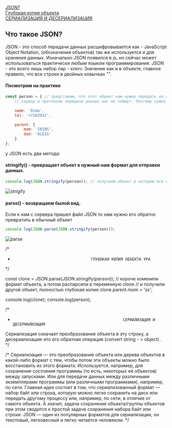 [JSON?]()<br>
[Глубокая копия объекта]()<br>
[СЕРИАЛИЗАЦИЯ И ДЕСЕРИАЛИЗАЦИЯ]()<br>

## <a name="json"> Что такое JSON? </a>
JSON - это способ передачи данных расшифровывается как - JavaScript Object Notation, (обозначения объектов)
так же используется и для хранения данных.
Изначально JSON появился в  js, но сейчас может использоваться практически любым языком программирования.
JSON - это всего лишь набор пар - ключ: Значение как и в объекте, главное правило, что все строки в двойных ковычках "".

#### Посмотрим на практике
```javaScript
const person = { // представим, что этот объект нам нужно передать на сервер, на бекенд. На прямую объект мы не можем отправить
    // сервер и протоколы передачи данных нас не поймут. Поэтому нужно превратить в один из вариантов который можно транспортировать.

    name: 'Dima',
    tel: '+7263932',

    parent: {
        mom: 'IRINS',
        dad: 'OLEIG'
    }
};
```
у JSON есть два метода:
#### stringify() - превращает объект в нужный нам формат для отправки данных.
```javaScript
console.log(JSON.stringify(person)); // получаем объект в котором все в "" кавычках
```
![strigify](https://github.com/Aquariids/MyJS/blob/main/app/img/stringify.png)<br>
#### parse() - возвращаем былой вид.
Если к нам с сервера пришел файл JSON то нам нужно его обратно превратить в обычный объект
```javaScript
console.log(JSON.parse(JSON.stringify(person))); 
```
![parse](https://github.com/Aquariids/MyJS/blob/main/app/img/parse.png)<br>


/*
*                                       ГЛУБОКАЯ КОПИЯ ОБЪЕКТА УРА
*/

const clone = JSON.parse(JSON.stringify(person)); // короче изменили формат объекта, а потом распарсили в переменную clone
// и получили другой объект, полностью глубокая копия
clone.parent.mom = 'ss';

console.log(clone);
console.log(person);


/*
*                                                     СЕРИАЛИЗАЦИЯ И ДЕСЕРИАЛИЗАЦИЯ
Сериализация означает преобразование объекта в эту строку,
а десериализация-это его обратная операция (convert string - > object) .
*/

/*
Сериализация — это преобразование объекта или дерева объектов в какой-либо формат с тем, чтобы потом эти объекты можно было восстановить из этого формата.
Используется, например, для сохранения состояния программы (то есть, некоторых её объектов) между запусками. Или для передачи данных между различными экземплярами
программы (или различными программами), например, по сети.
Главная идея состоит в том, что сериализованный формат — набор байт или строка, которую можно легко сохранить на диск или передать другому процессу или, например, по сети,
в отличие от самого объекта. А значит, задача сохранения объекта/группы объектов при этом сводится к простой задаче сохранения набора байт или строки.
JSON — один из популярных форматов для сериализации, он текстовый, легковесный и легко читается человеком.
*/
